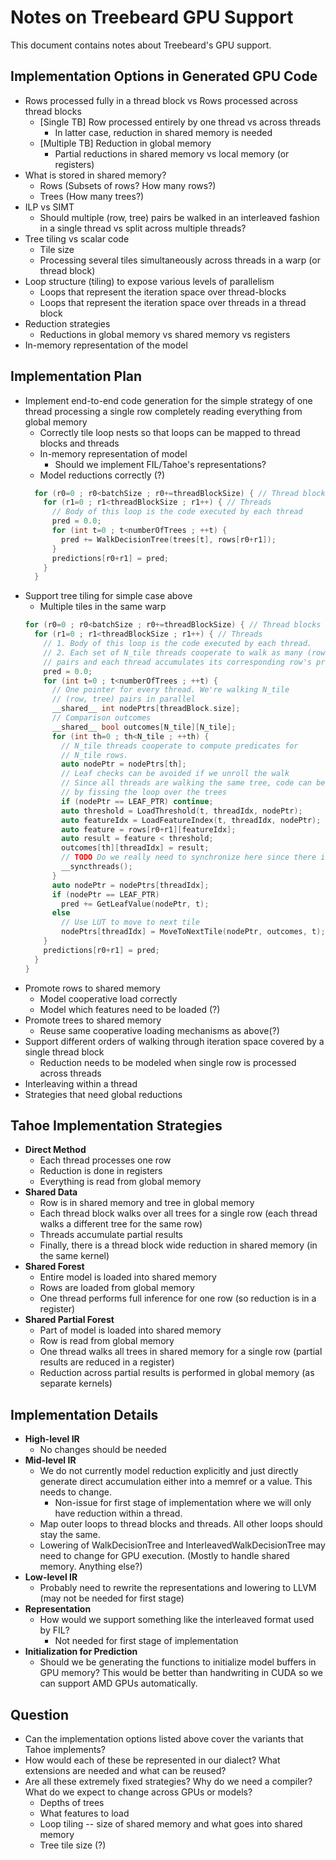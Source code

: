 # Notes on Treebeard GPU Support

This document contains notes about Treebeard's GPU support.

## Implementation Options in Generated GPU Code

* Rows processed fully in a thread block vs Rows processed across thread blocks
  * [Single TB] Row processed entirely by one thread vs across threads
    * In latter case, reduction in shared memory is needed 
  * [Multiple TB] Reduction in global memory
    * Partial reductions in shared memory vs local memory (or registers)
* What is stored in shared memory?
  * Rows (Subsets of rows? How many rows?)
  * Trees (How many trees?)
* ILP vs SIMT
  * Should multiple (row, tree) pairs be walked in an interleaved fashion in a single thread vs split across multiple threads? 
* Tree tiling vs scalar code 
  * Tile size
  * Processing several tiles simultaneously across threads in a warp (or thread block)
* Loop structure (tiling) to expose various levels of parallelism
  * Loops that represent the iteration space over thread-blocks
  * Loops that represent the iteration space over threads in a thread block
* Reduction strategies
  * Reductions in global memory vs shared memory vs registers
* In-memory representation of the model

## Implementation Plan

* Implement end-to-end code generation for the simple strategy of one thread processing a single row completely reading everything from global memory
  * Correctly tile loop nests so that loops can be mapped to thread blocks and threads
  * In-memory representation of model
    * Should we implement FIL/Tahoe's representations?
  * Model reductions correctly (?)
  ```C++
    for (r0=0 ; r0<batchSize ; r0+=threadBlockSize) { // Thread blocks
      for (r1=0 ; r1<threadBlockSize ; r1++) { // Threads
        // Body of this loop is the code executed by each thread
        pred = 0.0;
        for (int t=0 ; t<numberOfTrees ; ++t) {
          pred += WalkDecisionTree(trees[t], rows[r0+r1]);
        }
        predictions[r0+r1] = pred;
      }
    }
    ```
* Support tree tiling for simple case above
  * Multiple tiles in the same warp
  ```C++
  for (r0=0 ; r0<batchSize ; r0+=threadBlockSize) { // Thread blocks
    for (r1=0 ; r1<threadBlockSize ; r1++) { // Threads
      // 1. Body of this loop is the code executed by each thread.
      // 2. Each set of N_tile threads cooperate to walk as many (row, tree) 
      // pairs and each thread accumulates its corresponding row's prediction.
      pred = 0.0;
      for (int t=0 ; t<numberOfTrees ; ++t) {
        // One pointer for every thread. We're walking N_tile 
        // (row, tree) pairs in parallel
        __shared__ int nodePtrs[threadBlock.size]; 
        // Comparison outcomes
        __shared__ bool outcomes[N_tile][N_tile];
        for (int th=0 ; th<N_tile ; ++th) {
          // N_tile threads cooperate to compute predicates for
          // N_tile rows.
          auto nodePtr = nodePtrs[th];
          // Leaf checks can be avoided if we unroll the walk
          // Since all threads are walking the same tree, code can be specialized
          // by fissing the loop over the trees
          if (nodePtr == LEAF_PTR) continue;
          auto threshold = LoadThreshold(t, threadIdx, nodePtr);
          auto featureIdx = LoadFeatureIndex(t, threadIdx, nodePtr);
          auto feature = rows[r0+r1][featureIdx];
          auto result = feature < threshold;
          outcomes[th][threadIdx] = result;
          // TODO Do we really need to synchronize here since there is no divergence?
          __syncthreads();
        }
        auto nodePtr = nodePtrs[threadIdx];
        if (nodePtr == LEAF_PTR)
          pred += GetLeafValue(nodePtr, t);
        else
          // Use LUT to move to next tile
          nodePtrs[threadIdx] = MoveToNextTile(nodePtr, outcomes, t);
      }
      predictions[r0+r1] = pred;
    }
  }
  ```
* Promote rows to shared memory
  * Model cooperative load correctly
  * Model which features need to be loaded (?)
* Promote trees to shared memory
  * Reuse same cooperative loading mechanisms as above(?)
* Support different orders of walking through iteration space covered by a single thread block
  * Reduction needs to be modeled when single row is processed across threads
* Interleaving within a thread
* Strategies that need global reductions

## Tahoe Implementation Strategies

* __Direct Method__ 
  * Each thread processes one row
  * Reduction is done in registers
  * Everything is read from global memory
* __Shared Data__
  * Row is in shared memory and tree in global memory
  * Each thread block walks over all trees for a single row (each thread walks a different tree for the same row)
  * Threads accumulate partial results
  * Finally, there is a thread block wide reduction in shared memory (in the same kernel)
* __Shared Forest__
  * Entire model is loaded into shared memory
  * Rows are loaded from global memory
  * One thread performs full inference for one row (so reduction is in a register)
* __Shared Partial Forest__
  * Part of model is loaded into shared memory
  * Row is read from global memory
  * One thread walks all trees in shared memory for a single row (partial results are reduced in a register)
  * Reduction across partial results is performed in global memory (as separate kernels)

## Implementation Details
* __High-level IR__
  * No changes should be needed
* __Mid-level IR__ 
  * We do not currently model reduction explicitly and just directly generate direct accumulation either into a memref or a value. This needs to change.
    * Non-issue for first stage of implementation where we will only have reduction within a thread.
  * Map outer loops to thread blocks and threads. All other loops should stay the same. 
  * Lowering of WalkDecisionTree and InterleavedWalkDecisionTree may need to change for GPU execution. (Mostly to handle shared memory. Anything else?)
* __Low-level IR__
  * Probably need to rewrite the representations and lowering to LLVM (may not be needed for first stage)
* __Representation__
  * How would we support something like the interleaved format used by FIL?
    * Not needed for first stage of implementation
* __Initialization for Prediction__
  * Should we be generating the functions to initialize model buffers in GPU memory? This would be better than handwriting in CUDA so we can support AMD GPUs automatically.

## Question
* Can the implementation options listed above cover the variants that Tahoe implements?
* How would each of these be represented in our dialect? What extensions are needed and what can be reused?
* Are all these extremely fixed strategies? Why do we need a compiler? What do we expect to change across GPUs or models?
  * Depths of trees
  * What features to load
  * Loop tiling -- size of shared memory and what goes into shared memory
  * Tree tile size (?)